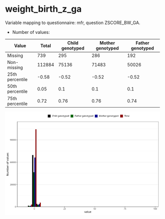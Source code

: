 # weight_birth_z_ga
Variable mapping to questionnaire: mfr, question ZSCORE_BW_GA.
- Number of values:

| Value | Total | Child genotyped | Mother genotyped | Father genotyped |
| ----- | ----- | --------------- | ---------------- | ---------------- |
| Missing | 739 | 295 | 286 | 192 |
| Non-missing | 112884 | 75136 | 71483 | 50026 |
| 25th percentile | -0.58 | -0.52 | -0.52 | -0.52 |
| 50th percentile | 0.05 | 0.1 | 0.1 | 0.1 |
| 75th percentile | 0.72 | 0.76 | 0.76 | 0.74 |



![](weight_birth_z_ga_n.png)



